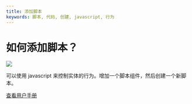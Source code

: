 ```yaml
---
title: 添加脚本
keywords: 脚本, 代码, 创建, javascript, 行为
---
```


# 如何添加脚本？

<img src="https://playcanvas.com/static-assets/instructions/add-new-script.gif"/>

可以使用 javascript 来控制实体的行为。增加一个脚本组件，然后创建一个新脚本。

<a class="docs" href="http://developer.playcanvas.com/en/user-manual/scripting/creating-new/" target="_blank">查看用户手册</a>

